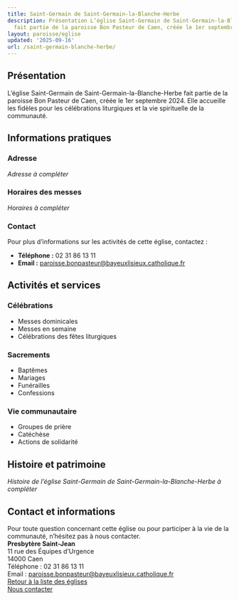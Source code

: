 ```yaml
---
title: Saint-Germain de Saint-Germain-la-Blanche-Herbe
description: Présentation L’église Saint-Germain de Saint-Germain-la-Blanche-Herbe
  fait partie de la paroisse Bon Pasteur de Caen, créée le 1er septembre 2024....
layout: paroisse/eglise
updated: '2025-09-16'
url: /saint-germain-blanche-herbe/
---
```


## Présentation

L’église Saint-Germain de Saint-Germain-la-Blanche-Herbe fait partie de la paroisse Bon Pasteur de Caen, créée le 1er septembre 2024. Elle accueille les fidèles pour les célébrations liturgiques et la vie spirituelle de la communauté.

## Informations pratiques

### Adresse

_Adresse à compléter_

### Horaires des messes

_Horaires à compléter_

### Contact

Pour plus d’informations sur les activités de cette église, contactez :

  * **Téléphone :** 02 31 86 13 11
  * **Email :** paroisse.bonpasteur@bayeuxlisieux.catholique.fr

## Activités et services

### Célébrations

  * Messes dominicales
  * Messes en semaine
  * Célébrations des fêtes liturgiques

### Sacrements

  * Baptêmes
  * Mariages
  * Funérailles
  * Confessions

### Vie communautaire

  * Groupes de prière
  * Catéchèse
  * Actions de solidarité

## Histoire et patrimoine

_Histoire de l’église Saint-Germain de Saint-Germain-la-Blanche-Herbe à compléter_

## Contact et informations

Pour toute question concernant cette église ou pour participer à la vie de la communauté, n’hésitez pas à nous contacter.  
**Presbytère Saint-Jean**  
11 rue des Équipes d’Urgence  
14000 Caen  
Téléphone : 02 31 86 13 11  
Email : paroisse.bonpasteur@bayeuxlisieux.catholique.fr  
[Retour à la liste des églises](/Les-églises)  
[Nous contacter](/infos/contact)